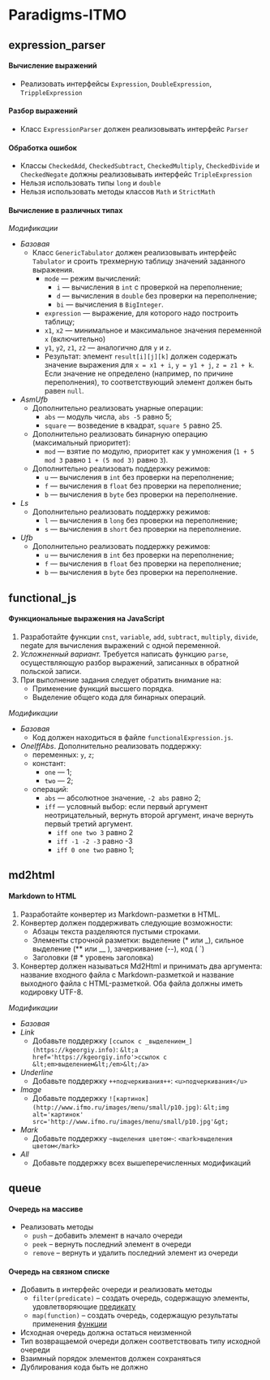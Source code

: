# Paradigms-ITMO

## expression_parser
#### Вычисление выражений
 * Реализовать интерфейсы `Expression`, `DoubleExpression`, `TrippleExpression`
#### Разбор выражений
 * Класс `ExpressionParser` должен реализовывать интерфейс `Parser`
#### Обработка ошибок
 * Классы `CheckedAdd`, `CheckedSubtract`, `CheckedMultiply`,
        `CheckedDivide` и `CheckedNegate` должны реализовывать интерфейс
        `TripleExpression`
 * Нельзя использовать типы `long` и `double`
 * Нельзя использовать методы классов `Math` и `StrictMath`
#### Вычисление в различных типах
*Модификации*
 * *Базовая*
    * Класс `GenericTabulator` должен реализовывать интерфейс
      `Tabulator` и
      сроить трехмерную таблицу значений заданного выражения.
        * `mode` — режим вычислений:
           * `i` — вычисления в `int` с проверкой на переполнение;
           * `d` — вычисления в `double` без проверки на переполнение;
           * `bi` — вычисления в `BigInteger`.
        * `expression` — выражение, для которого надо построить таблицу;
        * `x1`, `x2` — минимальное и максимальное значения переменной `x` (включительно)
        * `y1`, `y2`, `z1`, `z2` — аналогично для `y` и `z`.
        * Результат: элемент `result[i][j][k]` должен содержать
          значение выражения для `x = x1 + i`, `y = y1 + j`, `z = z1 + k`.
          Если значение не определено (например, по причине переполнения),
          то соответствующий элемент должен быть равен `null`.
 * *AsmUfb*
    * Дополнительно реализовать унарные операции:
        * `abs` — модуль числа, `abs -5` равно 5;
        * `square` — возведение в квадрат, `square 5` равно 25.
    * Дополнительно реализовать бинарную операцию (максимальный приоритет):
        * `mod` — взятие по модулю, приоритет как у умножения (`1 + 5 mod 3` равно `1 + (5 mod 3)` равно `3`).
    * Дополнительно реализовать поддержку режимов:
        * `u` — вычисления в `int` без проверки на переполнение;
        * `f` — вычисления в `float` без проверки на переполнение;
        * `b` — вычисления в `byte` без проверки на переполнение.
 * *Ls*
    * Дополнительно реализовать поддержку режимов:
        * `l` — вычисления в `long` без проверки на переполнение;
        * `s` — вычисления в `short` без проверки на переполнение.
 * *Ufb*
    * Дополнительно реализовать поддержку режимов:
        * `u` — вычисления в `int` без проверки на переполнение;
        * `f` — вычисления в `float` без проверки на переполнение;
        * `b` — вычисления в `byte` без проверки на переполнение.
   
   
   
   
## functional_js
#### Функциональные выражения на JavaScript
1. Разработайте функции `cnst`, `variable`, `add`, `subtract`, `multiply`, `divide`, negate для вычисления выражений с одной переменной.
2. *Усложненный вариант.* Требуется написать функцию `parse`, осуществляющую разбор выражений, записанных в обратной польской записи.
3. При выполнение задания следует обратить внимание на:
   * Применение функций высшего порядка.
   * Выделение общего кода для бинарных операций.
   
*Модификации*
 * *Базовая*
    * Код должен находиться в файле `functionalExpression.js`.
 * *OneIffAbs*. Дополнительно реализовать поддержку:
    * переменных: `y`, `z`;
    * констант:
        * `one` — 1;
        * `two` — 2;
    * операций:
        * `abs` — абсолютное значение, `-2 abs` равно 2;
        * `iff` — условный выбор:
            если первый аргумент неотрицательный,
            вернуть второй аргумент,
            иначе вернуть первый третий аргумент.
            * `iff one two 3` равно 2
            * `iff -1 -2 -3` равно -3
            * `iff 0 one two` равно 1;
  
  
   
   
## md2html
#### Markdown to HTML
1. Разработайте конвертер из Markdown-разметки в HTML.
2. Конвертер должен поддерживать следующие возможности:
    * Абзацы текста разделяются пустыми строками.
    * Элементы строчной разметки: выделение (* или _), сильное выделение (** или __ ), зачеркивание (--), код ( \`)
    * Заголовки (# * уровень заголовка)
3. Конвертер должен называться Md2Html и принимать два аргумента: название входного файла с Markdown-разметкой и название выходного файла c HTML-разметкой. Оба файла должны иметь кодировку UTF-8.

*Модификации*
 * *Базовая*
 * *Link*
    * Добавьте поддержку ```[ссылок с _выделением_](https://kgeorgiy.info)```:
        ```&lt;a href='https://kgeorgiy.info'>ссылок с &lt;em>выделением&lt;/em>&lt;/a>```
 * *Underline*
    * Добавьте поддержку `++подчеркивания++`: `<u>подчеркивания</u>`
 * *Image*
    * Добавьте поддержку ```![картинок](http://www.ifmo.ru/images/menu/small/p10.jpg)```:
        ```&lt;img alt='картинок' src='http://www.ifmo.ru/images/menu/small/p10.jpg'&gt;```
 * *Mark*
    * Добавьте поддержку `~выделения цветом~`: `<mark>выделения цветом</mark>`
 * *All*
    * Добавьте поддержку всех вышеперечисленных модификаций



## queue
#### Очередь на массиве
 * Реализовать методы
    * `push` – добавить элемент в начало очереди
    * `peek` – вернуть последний элемент в очереди
    * `remove` – вернуть и удалить последний элемент из очереди
#### Очередь на связном списке
 * Добавить в интерфейс очереди и реализовать методы
     * `filter(predicate)` – создать очередь, содержащую элементы, удовлетворяющие
            [предикату](https://docs.oracle.com/javase/8/docs/api/java/util/function/Predicate.html)
    * `map(function)` – создать очередь, содержащую результаты применения
            [функции](https://docs.oracle.com/javase/8/docs/api/java/util/function/Function.html)
 * Исходная очередь должна остаться неизменной
 * Тип возвращаемой очереди должен соответствовать типу исходной очереди
 * Взаимный порядок элементов должен сохраняться
 * Дублирования кода быть не должно
